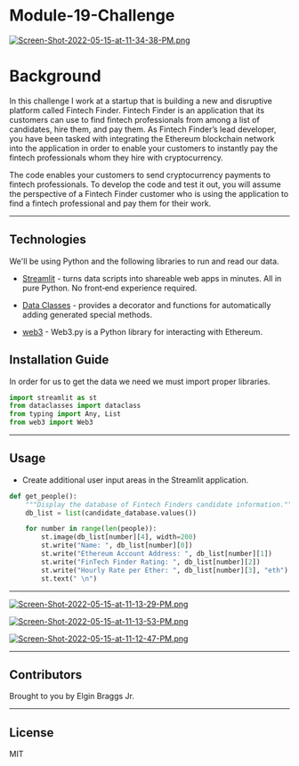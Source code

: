 # Module-19-Challenge

[![Screen-Shot-2022-05-15-at-11-34-38-PM.png](https://i.postimg.cc/QCvYNzXz/Screen-Shot-2022-05-15-at-11-34-38-PM.png)](https://postimg.cc/ZvFxVVvP)

# Background

In this challenge I work at a startup that is building a new and disruptive platform called Fintech Finder. Fintech Finder is an application that its customers can use to find fintech professionals from among a list of candidates, hire them, and pay them. As Fintech Finder’s lead developer, you have been tasked with integrating the Ethereum blockchain network into the application in order to enable your customers to instantly pay the fintech professionals whom they hire with cryptocurrency.

The code enables your customers to send cryptocurrency payments to fintech professionals. To develop the code and test it out, you will assume the perspective of a Fintech Finder customer who is using the application to find a fintech professional and pay them for their work.

---

## Technologies

We'll be using Python and the following libraries to run and read our data. 

* [Streamlit](https://streamlit.io/)  - turns data scripts into shareable web apps in minutes. All in pure Python. No front‑end experience required.

* [Data Classes](https://docs.python.org/3/library/dataclasses.html)  - provides a decorator and functions for automatically adding generated special methods.

* [web3](https://web3py.readthedocs.io/en/stable/) - Web3.py is a Python library for interacting with Ethereum.


## Installation Guide

In order for us to get the data we need we must import proper libraries.

```python
import streamlit as st
from dataclasses import dataclass
from typing import Any, List
from web3 import Web3
```

---
## Usage
* Create additional user input areas in the Streamlit application. 

```python
def get_people():
    """Display the database of Fintech Finders candidate information."""
    db_list = list(candidate_database.values())

    for number in range(len(people)):
        st.image(db_list[number][4], width=200)
        st.write("Name: ", db_list[number][0])
        st.write("Ethereum Account Address: ", db_list[number][1])
        st.write("FinTech Finder Rating: ", db_list[number][2])
        st.write("Hourly Rate per Ether: ", db_list[number][3], "eth")
        st.text(" \n")
```
---

[![Screen-Shot-2022-05-15-at-11-13-29-PM.png](https://i.postimg.cc/Jzp7T3KF/Screen-Shot-2022-05-15-at-11-13-29-PM.png)](https://postimg.cc/cv8NCnp7)

[![Screen-Shot-2022-05-15-at-11-13-53-PM.png](https://i.postimg.cc/Lsh9Gqb8/Screen-Shot-2022-05-15-at-11-13-53-PM.png)](https://postimg.cc/945H7f26)

[![Screen-Shot-2022-05-15-at-11-12-47-PM.png](https://i.postimg.cc/02qNrybV/Screen-Shot-2022-05-15-at-11-12-47-PM.png)](https://postimg.cc/QV0Dysg7)



---

## Contributors

Brought to you by Elgin Braggs Jr.

---
## License

MIT